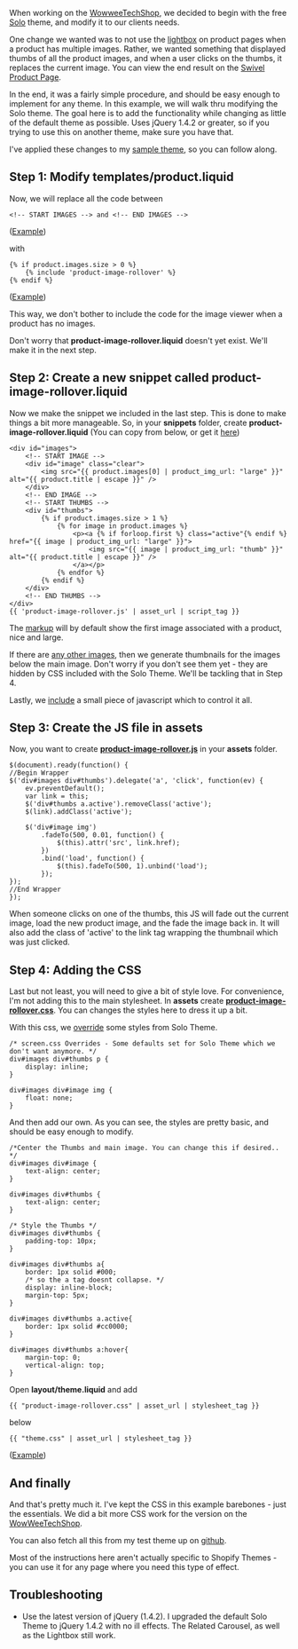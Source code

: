When working on the [WowweeTechShop](http://www.wowweetechshop.com/), we decided to begin with the free [Solo](http://themes.shopify.com/themes/solo/styles/solo) theme, and modify it to our clients needs. 

One change we wanted was to not use the [lightbox](http://solo.myshopify.com/collections/all/products/anson-chair) on product pages when a product has multiple images. Rather, we wanted something that displayed thumbs of all the product images, and when a user clicks on the thumbs, it replaces the current image. You can view the end result on the [Swivel Product Page](http://www.wowweetechshop.com/collections/cinemin/products/cinemin-swivel).

In the end, it was a fairly simple procedure, and should be easy enough to implement for any theme. In this example, we will walk thru modifying the Solo theme. The goal here is to add the functionality while changing as little of the default theme as possible. Uses jQuery 1.4.2 or greater, so if you trying to use this on another theme, make sure you have that. 

I've applied these changes to my [sample theme](https://github.com/meeech/klocko), so you can follow along. 

Step 1: Modify **templates/product.liquid**
-------------------------------------------

Now, we will replace all the code between 

    <!-- START IMAGES --> and <!-- END IMAGES --> 

([Example](https://github.com/meeech/klocko/blob/3082d0fea87b1ef8d9256a6c9fe6a23682287a13/templates/product.liquid#L5-16))

with

    {% if product.images.size > 0 %}
        {% include 'product-image-rollover' %}
    {% endif %}

([Example](https://github.com/meeech/klocko/blob/master/templates/product.liquid#L5-7))

This way, we don't bother to include the code for the image viewer when a product has no images.

Don't worry that **product-image-rollover.liquid** doesn't yet exist. We'll make it in the next step.

Step 2: Create a new snippet called **product-image-rollover.liquid**
---------------------------------------------------------------------

Now we make the snippet we included in the last step. This is done to make things a bit more manageable. So, in your **snippets** folder, create **product-image-rollover.liquid** (You can copy from below, or get it [here](https://github.com/meeech/klocko/blob/master/snippets/product-image-rollover.liquid))

    <div id="images">
        <!-- START IMAGE -->
        <div id="image" class="clear">
            <img src="{{ product.images[0] | product_img_url: "large" }}" alt="{{ product.title | escape }}" />
        </div>
        <!-- END IMAGE -->
        <!-- START THUMBS -->
        <div id="thumbs">
            {% if product.images.size > 1 %}
                {% for image in product.images %}
                    <p><a {% if forloop.first %} class="active"{% endif %} href="{{ image | product_img_url: "large" }}">
                        <img src="{{ image | product_img_url: "thumb" }}" alt="{{ product.title | escape }}" />
                    </a></p>
                {% endfor %}
            {% endif %}
        </div>
        <!-- END THUMBS -->
    </div>
    {{ 'product-image-rollover.js' | asset_url | script_tag }}

The [markup](https://github.com/meeech/klocko/blob/0efd5673e54b076ce290d01871cf13bf53b484a1/snippets/product-image-rollover.liquid#L4) will by default show the first image associated with a product, nice and large. 

If there are [any other images](https://github.com/meeech/klocko/blob/0efd5673e54b076ce290d01871cf13bf53b484a1/snippets/product-image-rollover.liquid#L9), then we generate thumbnails for the images below the main image. Don't worry if you don't see them yet - they are hidden by CSS included with the Solo Theme. We'll be tackling that in Step 4.

Lastly, we [include](https://github.com/meeech/klocko/blob/0efd5673e54b076ce290d01871cf13bf53b484a1/snippets/product-image-rollover.liquid#L19) a small piece of javascript which to control it all.

Step 3: Create the JS file in assets
------------------------------------

Now, you want to create [**product-image-rollover.js**](https://github.com/meeech/klocko/blob/master/assets/product-image-rollover.js) in your **assets** folder.

    $(document).ready(function() { 
    //Begin Wrapper
    $('div#images div#thumbs').delegate('a', 'click', function(ev) {
        ev.preventDefault();
        var link = this;
        $('div#thumbs a.active').removeClass('active');
        $(link).addClass('active');

        $('div#image img')
            .fadeTo(500, 0.01, function() {
                $(this).attr('src', link.href);
            })
            .bind('load', function() {
                $(this).fadeTo(500, 1).unbind('load');            
            });
    });
    //End Wrapper    
    });

When someone clicks on one of the thumbs, this JS will fade out the current image, load the new product image, and the fade the image back in. It will also add the class of 'active' to the link tag wrapping the thumbnail which was just clicked.

Step 4: Adding the CSS
----------------------

Last but not least, you will need to give a bit of style love. For convenience, I'm not adding this to the main stylesheet. In **assets**  create [**product-image-rollover.css**](https://github.com/meeech/klocko/blob/master/assets/product-image-rollover.css). You can changes the styles here to dress it up a bit.

With this css, we [override](https://github.com/meeech/klocko/blob/master/assets/product-image-rollover.css#L1-8) some styles from Solo Theme.

    /* screen.css Overrides - Some defaults set for Solo Theme which we don't want anymore. */
    div#images div#thumbs p {
        display: inline;
    }

    div#images div#image img {
        float: none;
    }

And then add our own. As you can see, the styles are pretty basic, and should be easy enough to modify. 

    /*Center the Thumbs and main image. You can change this if desired.. */
    div#images div#image {
        text-align: center;
    }

    div#images div#thumbs {
        text-align: center;
    }

    /* Style the Thumbs */
    div#images div#thumbs { 
        padding-top: 10px;
    }

    div#images div#thumbs a{
        border: 1px solid #000;
        /* so the a tag doesnt collapse. */
        display: inline-block;
        margin-top: 5px;
    }

    div#images div#thumbs a.active{
        border: 1px solid #cc0000;
    }

    div#images div#thumbs a:hover{
    	margin-top: 0;
    	vertical-align: top;
    }

Open **layout/theme.liquid** and add

    {{ "product-image-rollover.css" | asset_url | stylesheet_tag }}

below

    {{ "theme.css" | asset_url | stylesheet_tag }}

([Example](https://github.com/meeech/klocko/blob/master/layout/theme.liquid#L9-10))


And finally
-----------

And that's pretty much it. I've kept the CSS in this example barebones - just the essentials. We did a bit more CSS work for the version on the [WowWeeTechShop](http://www.wowweetechshop.com).

You can also fetch all this from my test theme up on [github](https://github.com/meeech/klocko).

Most of the instructions here aren't actually specific to Shopify Themes - you can use it for any page where you need this type of effect. 

Troubleshooting
---------------

* Use the latest version of jQuery (1.4.2). I upgraded the default Solo Theme to jQuery 1.4.2 with no ill effects. The Related Carousel, as well as the Lightbox still work. 
